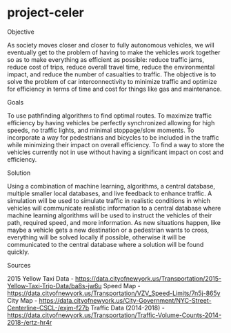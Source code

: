 # project-celer
Objective

As society moves closer and closer to fully autonomous vehicles, we will eventually get to the problem of having to make the vehicles work together so as to make everything as efficient as possible: reduce traffic jams, reduce cost of trips, reduce overall travel time, reduce the environmental impact, and reduce the number of casualties to traffic. The objective is to solve the problem of car interconnectivity to minimize traffic and optimize for efficiency in terms of time and cost for things like gas and maintenance.

Goals

To use pathfinding algorithms to find optimal routes. To maximize traffic efficiency by having vehicles be perfectly synchronized allowing for high speeds, no traffic lights, and minimal stoppage/slow moments. To incorporate a way for pedestrians and bicycles to be included in the traffic while minimizing their impact on overall efficiency. To find a way to store the vehicles currently not in use without having a significant impact on cost and efficiency.

Solution

Using a combination of machine learning, algorithms, a central database, multiple smaller local databases, and live feedback to enhance traffic. A simulation will be used to simulate traffic in realistic conditions in which vehicles will communicate realistic information to a central database where machine learning algorithms will be used to instruct the vehicles of their path, required speed, and more information. As new situations happen, like maybe a vehicle gets a new destination or a pedestrian wants to cross, everything will be solved locally if possible, otherwise it will be communicated to the central database where a solution will be found quickly.

Sources

2015 Yellow Taxi Data - https://data.cityofnewyork.us/Transportation/2015-Yellow-Taxi-Trip-Data/ba8s-jw6u
Speed Map - https://data.cityofnewyork.us/Transportation/VZV_Speed-Limits/7n5j-865y
City Map - https://data.cityofnewyork.us/City-Government/NYC-Street-Centerline-CSCL-/exjm-f27b
Traffic Data (2014-2018) - https://data.cityofnewyork.us/Transportation/Traffic-Volume-Counts-2014-2018-/ertz-hr4r